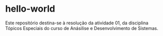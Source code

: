 # hello-world
Este repositório destina-se à resolução da atividade 01, da disciplina Tópicos Especiais do curso de Anásilise e Desenvolvimento de Sistemas.

